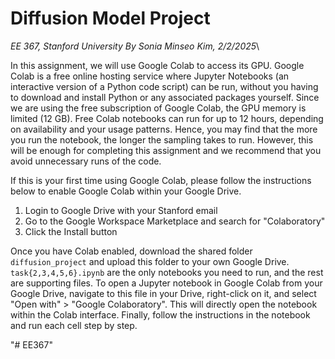 # Diffusion Model Project

*EE 367, Stanford University*
*By Sonia Minseo Kim, 2/2/2025*\

In this assignment, we will use Google Colab to access its GPU. Google Colab is a free
online hosting service where Jupyter Notebooks (an interactive version of a Python code script)
can be run, without you having to download and install Python or any associated packages
yourself. Since we are using the free subscription of Google Colab, the GPU memory is limited
(12 GB). Free Colab notebooks can run for up to 12 hours, depending on availability and your usage patterns.
Hence, you may find that the more you run the notebook, the longer the sampling takes to run.
However, this will be enough for completing this assignment and we recommend that you avoid
unnecessary runs of the code. 

If this is your first time using Google Colab, please follow the instructions below to enable Google Colab
within your Google Drive. 

1. Login to Google Drive with your Stanford email 
2. Go to the Google Workspace Marketplace and search for "Colaboratory"
3. Click the Install button 

Once you have Colab enabled, download the shared folder `diffusion_project` and upload this folder 
to your own Google Drive. `task{2,3,4,5,6}.ipynb` are the only notebooks you need to run, and the rest are
supporting files. To open a Jupyter notebook in Google Colab from your Google Drive, navigate to this file
in your Drive, right-click on it, and select "Open with" > "Google Colaboratory". This will directly open the 
notebook within the Colab interface. Finally, follow the instructions in the notebook and run each cell 
step by step.

"# EE367" 
